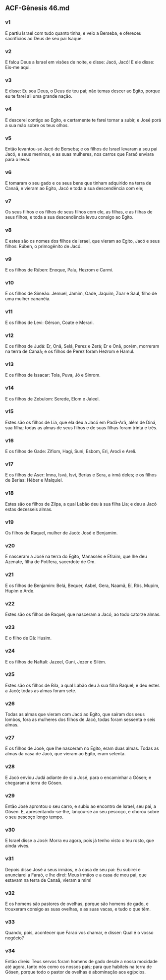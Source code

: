 ## ACF-Gênesis 46.md
### v1
 E partiu Israel com tudo quanto tinha, e veio a Berseba, e ofereceu sacrifícios ao Deus de seu pai Isaque.
### v2
 E falou Deus a Israel em visões de noite, e disse: Jacó, Jacó! E ele disse: Eis-me aqui.
### v3
 E disse: Eu sou Deus, o Deus de teu pai; não temas descer ao Egito, porque eu te farei ali uma grande nação.
### v4
 E descerei contigo ao Egito, e certamente te farei tornar a subir, e José porá a sua mão sobre os teus olhos.
### v5
 Então levantou-se Jacó de Berseba; e os filhos de Israel levaram a seu pai Jacó, e seus meninos, e as suas mulheres, nos carros que Faraó enviara para o levar.
### v6
 E tomaram o seu gado e os seus bens que tinham adquirido na terra de Canaã, e vieram ao Egito, Jacó e toda a sua descendência com ele;
### v7
 Os seus filhos e os filhos de seus filhos com ele, as filhas, e as filhas de seus filhos, e toda a sua descendência levou consigo ao Egito.
### v8
 E estes são os nomes dos filhos de Israel, que vieram ao Egito, Jacó e seus filhos: Rúben, o primogênito de Jacó.
### v9
 E os filhos de Rúben: Enoque, Palu, Hezrom e Carmi.
### v10
 E os filhos de Simeão: Jemuel, Jamim, Oade, Jaquim, Zoar e Saul, filho de uma mulher cananéia.
### v11
 E os filhos de Levi: Gérson, Coate e Merari.
### v12
 E os filhos de Judá: Er, Onã, Selá, Perez e Zerá; Er e Onã, porém, morreram na terra de Canaã; e os filhos de Perez foram Hezrom e Hamul.
### v13
 E os filhos de Issacar: Tola, Puva, Jó e Sinrom.
### v14
 E os filhos de Zebulom: Serede, Elom e Jaleel.
### v15
 Estes são os filhos de Lia, que ela deu a Jacó em Padã-Arã, além de Diná, sua filha; todas as almas de seus filhos e de suas filhas foram trinta e três.
### v16
 E os filhos de Gade: Zifiom, Hagi, Suni, Esbom, Eri, Arodi e Areli.
### v17
 E os filhos de Aser: Imna, Isvá, Isvi, Berias e Sera, a irmã deles; e os filhos de Berias: Héber e Malquiel.
### v18
 Estes são os filhos de Zilpa, a qual Labão deu à sua filha Lia; e deu a Jacó estas dezesseis almas.
### v19
 Os filhos de Raquel, mulher de Jacó: José e Benjamim.
### v20
 E nasceram a José na terra do Egito, Manassés e Efraim, que lhe deu Azenate, filha de Potífera, sacerdote de Om.
### v21
 E os filhos de Benjamim: Belá, Bequer, Asbel, Gera, Naamã, Eí, Rôs, Mupim, Hupim e Arde.
### v22
 Estes são os filhos de Raquel, que nasceram a Jacó, ao todo catorze almas.
### v23
 E o filho de Dã: Husim.
### v24
 E os filhos de Naftali: Jazeel, Guni, Jezer e Silém.
### v25
 Estes são os filhos de Bila, a qual Labão deu à sua filha Raquel; e deu estes a Jacó; todas as almas foram sete.
### v26
 Todas as almas que vieram com Jacó ao Egito, que saíram dos seus lombos, fora as mulheres dos filhos de Jacó, todas foram sessenta e seis almas.
### v27
 E os filhos de José, que lhe nasceram no Egito, eram duas almas. Todas as almas da casa de Jacó, que vieram ao Egito, eram setenta.
### v28
 E Jacó enviou Judá adiante de si a José, para o encaminhar a Gósen; e chegaram à terra de Gósen.
### v29
 Então José aprontou o seu carro, e subiu ao encontro de Israel, seu pai, a Gósen. E, apresentando-se-lhe, lançou-se ao seu pescoço, e chorou sobre o seu pescoço longo tempo.
### v30
 E Israel disse a José: Morra eu agora, pois já tenho visto o teu rosto, que ainda vives.
### v31
 Depois disse José a seus irmãos, e à casa de seu pai: Eu subirei e anunciarei a Faraó, e lhe direi: Meus irmãos e a casa de meu pai, que estavam na terra de Canaã, vieram a mim!
### v32
 E os homens são pastores de ovelhas, porque são homens de gado, e trouxeram consigo as suas ovelhas, e as suas vacas, e tudo o que têm.
### v33
 Quando, pois, acontecer que Faraó vos chamar, e disser: Qual é o vosso negócio?
### v34
 Então direis: Teus servos foram homens de gado desde a nossa mocidade até agora, tanto nós como os nossos pais; para que habiteis na terra de Gósen, porque todo o pastor de ovelhas é abominação aos egípcios.
